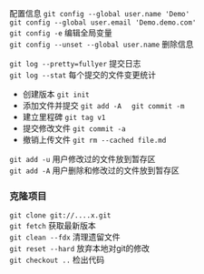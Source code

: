 配置信息
`git config --global user.name 'Demo'`      
`git config --global user.email 'Demo.demo.com'`    
`git config -e` 编辑全局变量    
`git config --unset --global user.name` 删除信息  

`git log --pretty=fullyer`  提交日志  
`git log --stat`  每个提交的文件变更统计  

* 创建版本  `git init`    
* 添加文件并提交 `git add -A  `      `git commit -m`  
* 建立里程碑  `git tag v1`    
* 提交修改文件  `git commit -a`  
* 撤销上传文件  `git rm --cached file.md`  

`git add -u` 用户修改过的文件放到暂存区  
`git add -A` 用户删除和修改过的文件放到暂存区  

### 克隆项目  
`git clone git://....x.git`    
`git fetch`  获取最新版本  
`git clean --fdx` 清理遗留文件  
`git reset --hard` 放弃本地对git的修改  
`git checkout ..` 检出代码  






